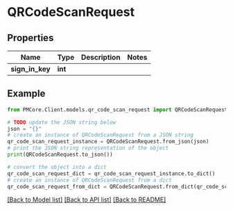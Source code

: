 # QRCodeScanRequest


## Properties

Name | Type | Description | Notes
------------ | ------------- | ------------- | -------------
**sign_in_key** | **int** |  | 

## Example

```python
from PMCore.Client.models.qr_code_scan_request import QRCodeScanRequest

# TODO update the JSON string below
json = "{}"
# create an instance of QRCodeScanRequest from a JSON string
qr_code_scan_request_instance = QRCodeScanRequest.from_json(json)
# print the JSON string representation of the object
print(QRCodeScanRequest.to_json())

# convert the object into a dict
qr_code_scan_request_dict = qr_code_scan_request_instance.to_dict()
# create an instance of QRCodeScanRequest from a dict
qr_code_scan_request_from_dict = QRCodeScanRequest.from_dict(qr_code_scan_request_dict)
```
[[Back to Model list]](../README.md#documentation-for-models) [[Back to API list]](../README.md#documentation-for-api-endpoints) [[Back to README]](../README.md)


